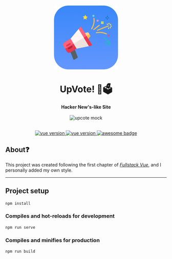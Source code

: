<div align="center">
  <br>
  <img
    alt="Upvote logo"
    src="_docs/upvote-logo.png"
    width=200px
  />
  <h1>UpVote! 💯🗳</h1>
  <strong>Hacker New's-like Site</strong>
  <br/>
  <br/>
  <img
    alt="upcote mock"
    src="_docs/upvote-mock.png"
    width=600px
  />
  <br/>
</div>
<br/>
 <p align="center">
  <a href="https://vuejs.org/">
    <img src="https://img.shields.io/badge/Vue-2.5.17-brightgreen.svg" alt="vue version"/>
  </a>
   <a href="https://bulma.io/">
    <img src="https://img.shields.io/badge/Bulma-0.7.2-blue.svg" alt="vue version"/>
  </a>
  <a href="#">
    <img src="https://cdn.rawgit.com/sindresorhus/awesome/d7305f38d29fed78fa85652e3a63e154dd8e8829/media/badge.svg" alt="awesome badge"/>
  </a>
  
</div>

## About❓️
This project was created following the first chapter of [_Fullstack Vue_][1], and I personally added my own style.

[1]: https://www.fullstack.io/vue/

<hr>

## Project setup
```
npm install
```

### Compiles and hot-reloads for development
```
npm run serve
```

### Compiles and minifies for production
```
npm run build
```
